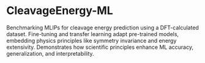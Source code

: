 # CleavageEnergy-ML
Benchmarking MLIPs for cleavage energy prediction using a DFT-calculated dataset. Fine-tuning and transfer learning adapt pre-trained models, embedding physics principles like symmetry invariance and energy extensivity. Demonstrates how scientific principles enhance ML accuracy, generalization, and interpretability.
